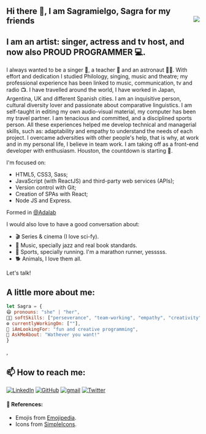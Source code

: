 ## Hi there 👋, I am Sagramielgo, Sagra for my friends <a href="https://twitter.com/sagramielgo"><img src="https://img.shields.io/twitter/follow/sagramielgo.svg?style=social" align="right"/></a>

## I am an artist: singer, actress and tv host, and now also PROUD PROGRAMMER 💻.

I always wanted to be a singer 🎤, a teacher 📖 and an astronaut 👩‍🚀.
With effort and dedication I studied Philology, singing, music and theatre; my professional experience has been linked to music, communication, tv and radio 📺.
I have travelled around the world, I have worked in Japan, Argentina, UK and different Spanish cities. I am an inquisitive person, cultural diversity lover and passionate about comparative linguistics.
I am self-taught in editing my own audio-visual material, my computer has been my travel partner.
I am tenacious and committed, and a disciplined sports person.
All these experiences helped me develop technical and managerial skills, such as: adaptability and empathy to understand the needs of each project. I overcame adversities with other people's help, that is why, at work and in my personal life, I believe in team work.
I am taking off as a front-end developer with enthusiasm. Houston, the countdown is starting 🚀.

I'm focused on:

- HTML5, CSS3, Sass;
- JavaScript (with ReactJS) and third-party web services (APIs);
- Version control with Git;
- Creation of SPAs with React;
- Node JS and Express.

Formed in [@Adalab](https://github.com/Adalab)

I would also love to have a good conversation about:

- 🎬 Series & cinema (I love sci-fy).
- 🎸 Music, specially jazz and real book standards.
- 🏅 Sports, specially running. I'm a marathon runner, yesssss.
- 🐕 Animals, I love them all.

Let's talk!

## A little more about me:

```javascript
let Sagra = {
😄 pronouns: "she" | "her",
🤹🏼 softSkills: ["perseverance", "team-working", "empathy", "creativity", "adaptability" ],
⚙️ currentlyWorkingOn: [""],
🚧 iAmLookingFor: "fun and creative programming",
💬 AskMeAbout: "Wathever you want!"
}
```

<!-- ⚡ Fun fact: ... ,
🌱 I’m currently learning:
👯 I’m looking to collaborate on ... ,
🤔 I’m looking for help with ...  -->,

## 📫 How to reach me:

<a href="https://www.linkedin.com/in/sagramielgo/"><img img alt="LinkedIn" src="https://img.shields.io/badge/linkedin-0e76a8.svg?&style=for-the-badge&logo=linkedin&logoColor=white" /></a>
<a href="https://github.com/sagramielgo"><img alt="GitHub" src="https://img.shields.io/badge/GitHub-2f363d.svg?&style=for-the-badge&logo=Github&logoColor=white" /></a>
<a href="mailto:sagramielgo@gmail.com"><img alt="gmail" src="https://img.shields.io/badge/gmail-red.svg?&style=for-the-badge&logo=gmail&logoColor=white" /></a>
<a href="https://twitter.com/sagramielgo"><img alt="Twitter" src="https://img.shields.io/badge/twitter-%231DA1F2.svg?&style=for-the-badge&logo=twitter&logoColor=white" /></a>

#### 📑 References:

- Emojis from [Emojipedia](https://emojipedia.org/).
- Icons from [SimpleIcons](https://simpleicons.org/).

<!-- [If you liked this ✨ _special_ ✨ repository, please do not forget to star it.](url)-->

